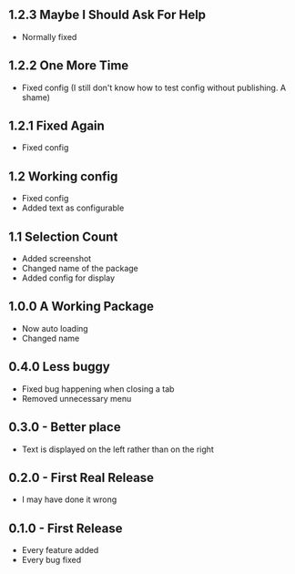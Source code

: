 ## 1.2.3 Maybe I Should Ask For Help
* Normally fixed

## 1.2.2 One More Time
* Fixed config (I still don't know how to test config without publishing. A shame)

## 1.2.1 Fixed Again
* Fixed config

## 1.2 Working config
* Fixed config
* Added text as configurable

## 1.1 Selection Count
* Added screenshot
* Changed name of the package
* Added config for display

## 1.0.0 A Working Package
* Now auto loading
* Changed name

## 0.4.0 Less buggy
* Fixed bug happening when closing a tab
* Removed unnecessary menu

## 0.3.0 - Better place
* Text is displayed on the left rather than on the right

## 0.2.0 - First Real Release
* I may have done it wrong

## 0.1.0 - First Release
* Every feature added
* Every bug fixed
